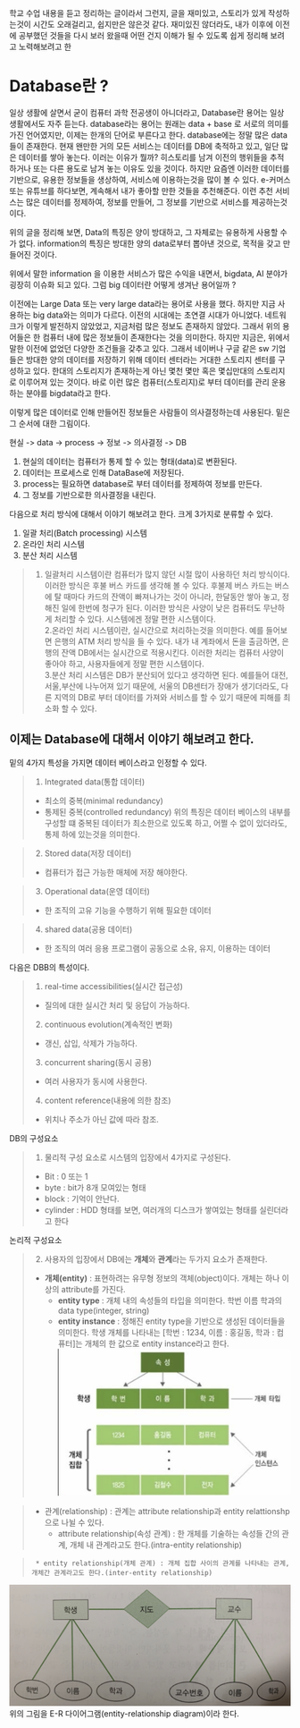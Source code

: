 학교 수업 내용을 듣고 정리하는 글이라서 그런지, 글을 재미있고, 스토리가 있게 작성하는것이 시간도 오래걸리고, 쉽지만은 않은것 같다.
재미있진 않더라도, 내가 이후에 이전에 공부했던 것들을 다시 보러 왔을때 어떤 건지 이해가 될 수 있도록 쉽게 정리해 보려고 노력해보려고 한
# **Database란 ?**
일상 생활에 살면서 굳이 컴퓨터 과학 전공생이 아니더라고, Database란 용어는 일상생활에서도 자주 듣는다.
database라는 용어는 원래는 data + base 로 서로의 의미를 가진 언어였지만, 이제는 한개의 단어로 부른다고 한다.
database에는 정말 많은 data 들이 존재한다. 현재 왠만한 거의 모든 서비스는 데이터를 DB에 축적하고 있고, 일단 많은 데이터를 쌓아 놓는다.
이러는 이유가 뭘까? 히스토리를 남겨 이전의 행위들을 추적하거나 또는 다른 용도로 남겨 놓는 이유도 있을 것이다.
하지만 요즘엔 이러한 데이터를 기반으로, 유용한 정보들을 생상하여, 서비스에 이용하는것을 많이 볼 수 있다.
e-커머스 또는 유튜브를 하다보면, 계속해서 내가 좋아할 만한 것들을 추천해준다. 이런 추천 서비스는 많은 데이터를 정제하여, 정보를 만들어, 
그 정보를 기반으로 서비스를 제공하는것이다.

위의 글을 정리해 보면, 
Data의 특징은 양이 방대하고, 그 자체로는 유용하게 사용할 수가 없다.
information의 특징은 방대한 양의 data로부터 뽑아낸 것으로, 목적을 갖고 만들어진 것이다.

위에서 말한 information 을 이용한 서비스가 많은 수익을 내면서, bigdata, AI 분야가 굉장히 이슈화 되고 있다.
그럼 big 데이터란 어떻게 생겨난 용어일까 ?

이전에는 Large Data 또는 very large data라는 용어로 사용을 했다. 하지만 지금 사용하는 big data와는 의미가 다르다.
이전의 시대에는 초연결 시대가 아니었다. 네트워크가 이렇게 발전하지 않았었고, 지금처럼 많은 정보도 존재하지 않았다.
그래서 위의 용어들은 한 컴퓨터 내에 많은 정보들이 존재한다는 것을 의미한다.
하지만 지금은, 위에서 말한 이전에 없었던 다양한 조건들을 갖추고 있다. 
그래서 네이버나 구글 같은 sw 기업들은 방대한 양의 데이터를 저장하기 위해 데이터 센터라는 거대한 스토리지 센터를 구성하고 있다.
한대의 스토리지가 존재하는게 아닌 몇천 몇만 혹은 몇십만대의 스토리지로 이루어져 있는 것이다.
바로 이런 많은 컴퓨터(스토리지)로 부터 데이터를 관리 운용하는 분야를 bigdata라고 한다.

이렇게 많은 데이터로 인해 만들어진 정보들은 사람들이 의사결정하는데 사용된다.
밑은 그 순서에 대한 그림이다.

현실 -> data -> process -> 정보 -> 의사결정
                       -> DB
1. 현실의 데이터는 컴퓨터가 통제 할 수 있는 형태(data)로 변환된다.
2. 데이터는 프로세스로 인해 DataBase에 저장된다.
3. process는 필요하면 database로 부터 데이터를 정제하여 정보를 만든다.
4. 그 정보를 기반으로한 의사결정을 내린다.

다음으로 처리 방식에 대해서 이야기 해보려고 한다.
크게 3가지로 분류할 수 있다.
1. 일괄 처리(Batch processing) 시스템
2. 온라인 처리 시스템
3. 분산 처리 시스템

>1. 일괄처리 시스템이란 컴퓨터가 많지 않던 시절 많이 사용하던 처리 방식이다. 이러한 방식은 후불 버스 카드를 생각해 볼 수 있다.
후불제 버스 카드는 버스에 탈 때마다 카드의 잔액이 빠져나가는 것이 아니라, 한달동안 쌓아 놓고, 정해진 일에 한번에 청구가 된다.
이러한 방식은 사양이 낮은 컴퓨터도 무난하게 처리할 수 있다. 시스템에겐 정말 편한 시스템이다.  
>2.온라인 처리 시스템이란, 실시간으로 처리하는것을 의미한다. 예를 들어보면 은행의 ATM 처리 방식을 들 수 있다. 내가 내 계좌에서 돈을 출금하면,
은행의 잔액 DB에서는 실시간으로 적용시킨다. 이러한 처리는 컴퓨터 사양이 좋아야 하고, 사용자들에게 정말 편한 시스템이다.  
>3.분산 처리 시스템은 DB가 분산되어 있다고 생각하면 된다. 예를들어 대전, 서울,부산에 나누어져 있기 때문에, 서울의 DB센터가 장애가 생기더라도, 
다른 지역의 DB로 부터 데이터를 가져와 서비스를 할 수 있기 때문에 피해를 최소화 할 수 있다.



## 이제는 Database에 대해서 이야기 해보려고 한다.

밑의 4가지 특성을 가지면 데이터 베이스라고 인정할 수 있다.
>1. Integrated data(통합 데이터)
>   - 최소의 중복(minimal redundancy)
>   - 통제된 중복(controlled redundancy)
>위의 특징은 데이터 베이스의 내부를 구성할 떄 중복된 데이터가 최소한으로 있도록 하고, 어쩔 수 없이 있더라도, 통제 하에 있는것을 의미한다.

>2. Stored data(저장 데이터)
>   - 컴퓨터가 접근 가능한 매체에 저장 해야한다.

>3. Operational data(운영 데이터)
>   - 한 조직의 고유 기능을 수행하기 위해 필요한 데이터

>4. shared data(공용 데이터)
>   - 한 조직의 여러 응용 프로그램이 공동으로 소유, 유지, 이용하는 데이터


다음은 DBB의 특성이다.
>1. real-time accessibilities(실시간 접근성)
>   - 질의에 대한 실시간 처리 및 응답이 가능하다.
>2. continuous evolution(계속적인 변화)
>   - 갱신, 삽입, 삭제가 가능하다.
>3. concurrent sharing(동시 공용)
>   - 여러 사용자가 동시에 사용한다.
>4. content reference(내용에 의한 참조)
>   - 위치나 주소가 아닌 값에 따라 참조.

DB의 구성요소
>1. 물리적 구성 요소로 시스템의 입장에서 4가지로 구성된다.
>   - Bit : 0 또는 1
>   - byte : bit가 8개 모여있는 형태
>   - block : 기억이 안난다.
>   - cylinder : HDD 형태를 보면, 여러개의 디스크가 쌓여있는 형태를 실린더라고 한다  




 
논리적 구성요소 
>2. 사용자의 입장에서 DB에는 **개체**와 **관계**라는 두가지 요소가 존재한다.
>   - **개체(entity)** : 표현하려는 유무형 정보의 객체(object)이다. 개체는 하나 이상의 attribute를 가진다.
>       * **entity type** : 개체 내의 속성들의 타입을 의미한다. 학번 이름 학과의 data type(integer, string)
>       * **entity instance** : 정해진 entity type을 기반으로 생성된 데이터들을 의미한다. 학생 개체를 나타내는 [학번 : 1234, 이름 : 홍길동, 학과 : 컴퓨터]는 개체의 한 값으로 entity instance라고 한다.
![entity](./image/entity.png) 

>   - 관계(relationship) : 관계는 attribute relationship과 entity relattionshp으로 나뉠 수 있다.  
>      * attribute relationship(속성 관계) : 한 개체를 기술하는 속성들 간의 관계, 개체 내 관계라고도 한다.(intra-entity relationship)
        
>      * entity relationship(개체 관계) : 개체 집합 사이의 관계를 나타내는 관계, 개체간 관계라고도 한다.(inter-entity relationship)
![E-R 다이어그램](./image/entityRelationship.png)  
위의 그림을 E-R 다이어그램(entity-relationship diagram)이라 한다.